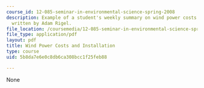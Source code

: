 ```yaml
---
course_id: 12-085-seminar-in-environmental-science-spring-2008
description: Example of a student's weekly summary on wind power costs and installation,
  written by Adam Rigel.
file_location: /coursemedia/12-085-seminar-in-environmental-science-spring-2008/5b8da7e6e0c8db6ca308bcc1f25feb88_rigel_w7.pdf
file_type: application/pdf
layout: pdf
title: Wind Power Costs and Installation
type: course
uid: 5b8da7e6e0c8db6ca308bcc1f25feb88

---
```

None